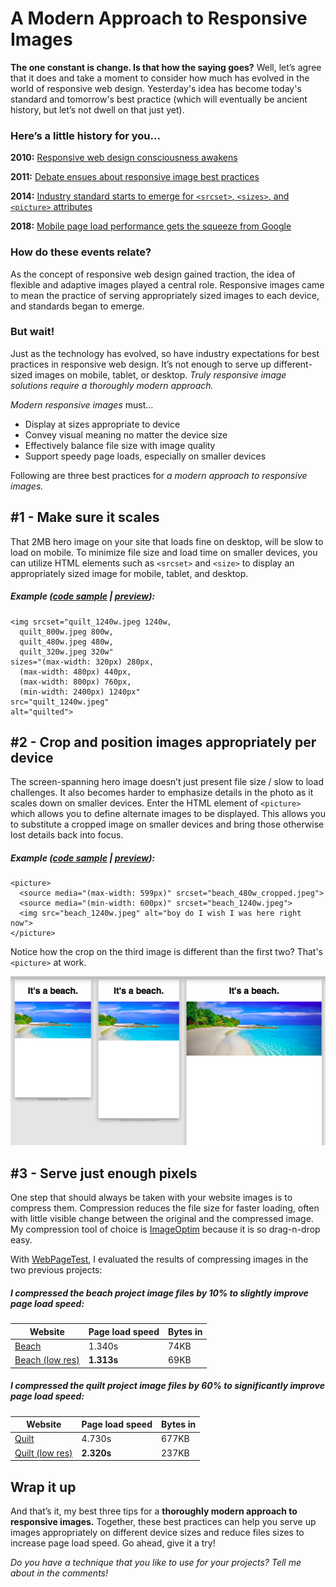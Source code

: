 # A Modern Approach to Responsive Images

**The one constant is change. Is that how the saying goes?**
Well, let’s agree that it does and take a moment to consider how much has evolved in the world of responsive web design. Yesterday's idea has become today's standard and tomorrow's best practice (which will eventually be ancient history, but let’s not dwell on that just yet).

### Here’s a little history for you...

**2010:** [Responsive web design consciousness awakens](http://alistapart.com/article/responsive-web-design)

**2011:** [Debate ensues about responsive image best practices](https://css-tricks.com/which-responsive-images-solution-should-you-use/)

**2014:** [Industry standard starts to emerge for ```<srcset>```, ```<sizes>```, and ```<picture>``` attributes](https://caniuse.com/#feat=srcset)

**2018:** [Mobile page load performance gets the squeeze from Google](https://techcrunch.com/2018/01/17/google-will-make-page-speed-a-factor-in-mobile-search-ranking-starting-in-july/)

### How do these events relate?
As the concept of responsive web design gained traction, the idea of flexible and adaptive images played a central role. Responsive images came to mean the practice of serving appropriately sized images to each device, and standards began to emerge. 

### But wait! 
Just as the technology has evolved, so have industry expectations for best practices in responsive web design. It’s not enough to serve up different-sized images on mobile, tablet, or desktop. _Truly responsive image solutions require a thoroughly modern approach._

_Modern responsive images_ must…

-	Display at sizes appropriate to device
-	Convey visual meaning no matter the device size
-	Effectively balance file size with image quality
-	Support speedy page loads, especially on smaller devices

Following are three best practices for _a modern approach to responsive images._

## #1 - Make sure it scales
That 2MB hero image on your site that loads fine on desktop, will be slow to load on mobile. To minimize file size and load time on smaller devices, you can utilize HTML elements such as ```<srcset>``` and ```<size>``` to display an appropriately sized image for mobile, tablet, and desktop. 

##### Example ([code sample](https://github.com/trinasch/quilt/blob/master/index.html) | [preview](https://trinasch.github.io/quilt/index.html)):

``` 
<img srcset="quilt_1240w.jpeg 1240w,
  quilt_800w.jpeg 800w, 
  quilt_480w.jpeg 480w, 
  quilt_320w.jpeg 320w"
sizes="(max-width: 320px) 280px, 
  (max-width: 480px) 440px, 
  (max-width: 800px) 760px,
  (min-width: 2400px) 1240px"
src="quilt_1240w.jpeg" 
alt="quilted">
```

## #2 - Crop and position images appropriately per device
The screen-spanning hero image doesn’t just present file size / slow to load challenges. It also becomes harder to emphasize details in the photo as it scales down on smaller devices. Enter the HTML element of ```<picture>``` which allows you to define alternate images to be displayed. This allows you to substitute a cropped image on smaller devices and bring those otherwise lost details back into focus.

##### Example ([code sample](https://github.com/trinasch/beach/blob/master/index.html) | [preview](https://trinasch.github.io/beach/index.html)):

``` 
<picture>
  <source media="(max-width: 599px)" srcset="beach_480w_cropped.jpeg">
  <source media="(min-width: 600px)" srcset="beach_1240w.jpeg">
  <img src="beach_1240w.jpeg" alt="boy do I wish I was here right now">
</picture>
```
Notice how the crop on the third image is different than the first two? That's ```<picture>``` at work.

![responsive crop example](https://raw.githubusercontent.com/trinasch/technical-post/master/beach_responsive-sample.png)

## #3 - Serve just enough pixels
One step that should always be taken with your website images is to compress them.  Compression reduces the file size for faster loading, often with little visible change between the original and the compressed image. My compression tool of choice is [ImageOptim](https://imageoptim.com/) because it is so drag-n-drop easy. 

With [WebPageTest](https://www.webpagetest.org/), I evaluated the results of compressing images in the two previous projects:

##### I compressed the _beach project_ image files by 10% to _slightly_ improve page load speed:

Website | Page load speed | Bytes in
--- | --- | ---
[Beach](https://trinasch.github.io/beach/index.html) | 1.340s | 74KB
[Beach (low res)](https://trinasch.github.io/beach-low-res/index.html) | **1.313s** | 69KB

##### I compressed the _quilt project_ image files by 60% to _significantly_ improve page load speed:

Website | Page load speed | Bytes in
--- | --- | ---
[Quilt](https://trinasch.github.io/quilt/index.html) | 4.730s | 677KB
[Quilt (low res)](https://trinasch.github.io/quilt-low-res/index.html) | **2.320s** | 237KB

## Wrap it up
And that’s it, my best three tips for a **thoroughly modern approach to responsive images.** Together, these best practices can help you serve up images appropriately on different device sizes and reduce files sizes to increase page load speed. Go ahead, give it a try!

_Do you have a technique that you like to use for your projects? Tell me about in the comments!_